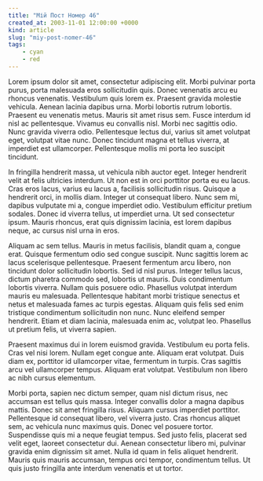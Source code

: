 ```yaml
---
title: "Мій Пост Номер 46"
created_at: 2003-11-01 12:00:00 +0000
kind: article
slug: "miy-post-nomer-46"
tags:
    - cyan
    - red
---
```

Lorem ipsum dolor sit amet, consectetur adipiscing elit. Morbi pulvinar porta purus, porta malesuada eros sollicitudin quis. Donec venenatis arcu eu rhoncus venenatis. Vestibulum quis lorem ex. Praesent gravida molestie vehicula. Aenean lacinia dapibus urna. Morbi lobortis rutrum lobortis. Praesent eu venenatis metus. Mauris sit amet risus sem. Fusce interdum id nisl ac pellentesque. Vivamus eu convallis nisl. Morbi nec sagittis odio. Nunc gravida viverra odio. Pellentesque lectus dui, varius sit amet volutpat eget, volutpat vitae nunc. Donec tincidunt magna et tellus viverra, at imperdiet est ullamcorper. Pellentesque mollis mi porta leo suscipit tincidunt.

In fringilla hendrerit massa, ut vehicula nibh auctor eget. Integer hendrerit velit at felis ultricies interdum. Ut non est in orci porttitor porta eu eu lacus. Cras eros lacus, varius eu lacus a, facilisis sollicitudin risus. Quisque a hendrerit orci, in mollis diam. Integer ut consequat libero. Nunc sem mi, dapibus vulputate mi a, congue imperdiet odio. Vestibulum efficitur pretium sodales. Donec id viverra tellus, ut imperdiet urna. Ut sed consectetur ipsum. Mauris rhoncus, erat quis dignissim lacinia, est lorem dapibus neque, ac cursus nisl urna in eros.

Aliquam ac sem tellus. Mauris in metus facilisis, blandit quam a, congue erat. Quisque fermentum odio sed congue suscipit. Nunc sagittis lorem ac lacus scelerisque pellentesque. Praesent fermentum arcu libero, non tincidunt dolor sollicitudin lobortis. Sed id nisl purus. Integer tellus lacus, dictum pharetra commodo sed, lobortis ut mauris. Duis condimentum lobortis viverra. Nullam quis posuere odio. Phasellus volutpat interdum mauris eu malesuada. Pellentesque habitant morbi tristique senectus et netus et malesuada fames ac turpis egestas. Aliquam quis felis sed enim tristique condimentum sollicitudin non nunc. Nunc eleifend semper hendrerit. Etiam et diam lacinia, malesuada enim ac, volutpat leo. Phasellus ut pretium felis, ut viverra sapien.

Praesent maximus dui in lorem euismod gravida. Vestibulum eu porta felis. Cras vel nisi lorem. Nullam eget congue ante. Aliquam erat volutpat. Duis diam ex, porttitor id ullamcorper vitae, fermentum in turpis. Cras sagittis arcu vel ullamcorper tempus. Aliquam erat volutpat. Vestibulum non libero ac nibh cursus elementum.

Morbi porta, sapien nec dictum semper, quam nisl dictum risus, nec accumsan est tellus quis massa. Integer convallis dolor a magna dapibus mattis. Donec sit amet fringilla risus. Aliquam cursus imperdiet porttitor. Pellentesque id consequat libero, vel viverra justo. Cras rhoncus aliquet sem, ac vehicula nunc maximus quis. Donec vel posuere tortor. Suspendisse quis mi a neque feugiat tempus. Sed justo felis, placerat sed velit eget, laoreet consectetur dui. Aenean consectetur libero mi, pulvinar gravida enim dignissim sit amet. Nulla id quam in felis aliquet hendrerit. Mauris quis mauris accumsan, tempus orci tempor, condimentum tellus. Ut quis justo fringilla ante interdum venenatis et ut tortor. 
